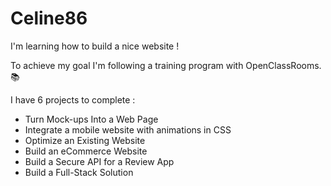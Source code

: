 # Celine86  

I'm learning how to build a nice website !     
  
To achieve my goal I'm following a training program with OpenClassRooms. 📚  
  
I have 6 projects to complete  :
- Turn Mock-ups Into a Web Page  
- Integrate a mobile website with animations in CSS  
- Optimize an Existing Website  
- Build an eCommerce Website  
- Build a Secure API for a Review App  
- Build a Full-Stack Solution  
